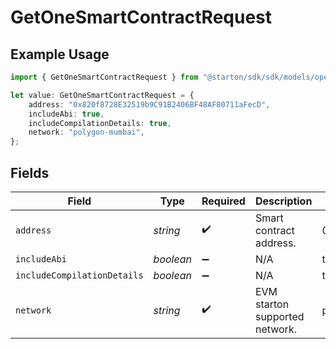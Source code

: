 # GetOneSmartContractRequest

## Example Usage

```typescript
import { GetOneSmartContractRequest } from "@starton/sdk/sdk/models/operations";

let value: GetOneSmartContractRequest = {
    address: "0x820f8728E32519b9C91B2406BF48AF80711aFecD",
    includeAbi: true,
    includeCompilationDetails: true,
    network: "polygon-mumbai",
};
```

## Fields

| Field                                      | Type                                       | Required                                   | Description                                | Example                                    |
| ------------------------------------------ | ------------------------------------------ | ------------------------------------------ | ------------------------------------------ | ------------------------------------------ |
| `address`                                  | *string*                                   | :heavy_check_mark:                         | Smart contract address.                    | 0x820f8728E32519b9C91B2406BF48AF80711aFecD |
| `includeAbi`                               | *boolean*                                  | :heavy_minus_sign:                         | N/A                                        | true                                       |
| `includeCompilationDetails`                | *boolean*                                  | :heavy_minus_sign:                         | N/A                                        | true                                       |
| `network`                                  | *string*                                   | :heavy_check_mark:                         | EVM starton supported network.             | polygon-mumbai                             |